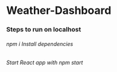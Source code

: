 # Weather-Dashboard

### Steps to run on localhost
###### npm i Install dependencies 
###### Start React app with npm start
